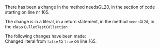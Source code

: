 There has been a change in the method needsGL20, in the section of code starting on line nr 165.
  
The change is in a literal, in a return statement, in the method ```needsGL20```, in the class ```BulletTestCollection```.
  
The following changes have been made:  
Changed literal from ```false``` to ```true``` on line 165.  
